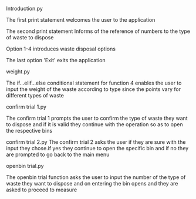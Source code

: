 Introduction.py

The first print statement welcomes the user to the application

The second print statement Informs of the reference of numbers to the type of waste to dispose

Option 1-4 introduces waste disposal options

The last option 'Exit' exits the application

weight.py

The if...elif...else conditional statement for function 4 enables the user to input the weight of the waste according to type since the points vary for different types of waste

confirm trial 1.py

The confirm trial 1 prompts the user to confirm the type of waste they want to dispose and if it is valid they continue with the operation so as to open the respective bins

confirm trial 2.py
The confirm trial 2 asks the user if they are sure with the input they chose.if yes they continue to open the specific bin and if no they are prompted to go back to the main menu

openbin trial.py

The openbin trial function asks the user to input the number of the type of waste they want to dispose and on entering the bin opens and they are asked to proceed to measure
